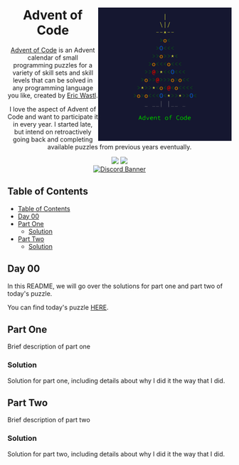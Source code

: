 <div align="center">
    <img src="../../assets/aoc-banner.jpeg" title="Advent of Code Banner" alt="Advent of Code Banner" width='300' align="right"/>

  <h1 align="center">Advent of Code</h1>

  [Advent of Code](https://adventofcode.com/2023/about) is an Advent calendar of small programming puzzles for a variety of skill sets and skill levels that can be solved in any programming language you like, created by [Eric Wastl](http://was.tl/).

  I love the aspect of Advent of Code and want to participate it in every year. I started late, but intend on retroactively going back and completing available puzzles from previous years eventually.

  <img src="https://img.shields.io/github/stars/Toxocious/AdventOfCode?style=for-the-badge&logo=appveyor" />
  <a href="https://visitorbadge.io/status?path=https%3A%2F%2Fgithub.com%2FToxocious%AdventOfCode">
    <img src="https://api.visitorbadge.io/api/visitors?path=https%3A%2F%2Fgithub.com%2FToxocious%AdventOfCode&countColor=%2337d67a" />
  </a>
  <br />

  <a href="https://discord.gg/Km6btPhs" target="_blank">
    <img src="https://discord.com/api/guilds/1002005327555862620/widget.png?style=banner2" alt="Discord Banner" />
  </a>
</div>



## Table of Contents
- [Table of Contents](#table-of-contents)
- [Day 00](#day-00)
- [Part One](#part-one)
  - [Solution](#solution)
- [Part Two](#part-two)
  - [Solution](#solution-1)



## Day 00
In this README, we will go over the solutions for part one and part two of today's puzzle.

You can find today's puzzle [HERE](https://adventofcode.com/2023/day/000000000000).



## Part One
Brief description of part one

### Solution
Solution for part one, including details about why I did it the way that I did.



## Part Two
Brief description of part two

### Solution
Solution for part two, including details about why I did it the way that I did.
